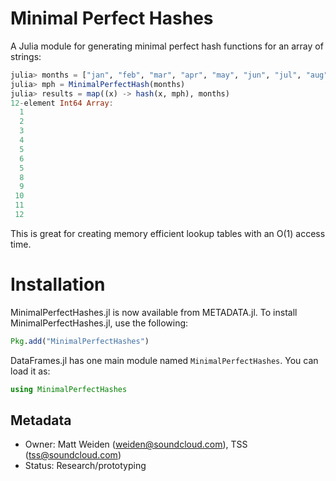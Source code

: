 Minimal Perfect Hashes
======================

A Julia module for generating minimal perfect hash functions for an array of strings:
```julia
julia> months = ["jan", "feb", "mar", "apr", "may", "jun", "jul", "aug", "sep", "oct", "nov", "dec"]
julia> mph = MinimalPerfectHash(months)
julia> results = map((x) -> hash(x, mph), months)
12-element Int64 Array:
  1
  2
  3
  4
  5
  6
  5
  8
  9
 10
 11
 12
```
This is great for creating memory efficient lookup tables with an O(1) access time.

# Installation

MinimalPerfectHashes.jl is now available from METADATA.jl. To install MinimalPerfectHashes.jl, use the following:

```julia
Pkg.add("MinimalPerfectHashes")
```

DataFrames.jl has one main module named `MinimalPerfectHashes`. You can load it as:

```julia
using MinimalPerfectHashes
```

## Metadata

  * Owner: Matt Weiden (weiden@soundcloud.com), TSS (tss@soundcloud.com)
  * Status: Research/prototyping
